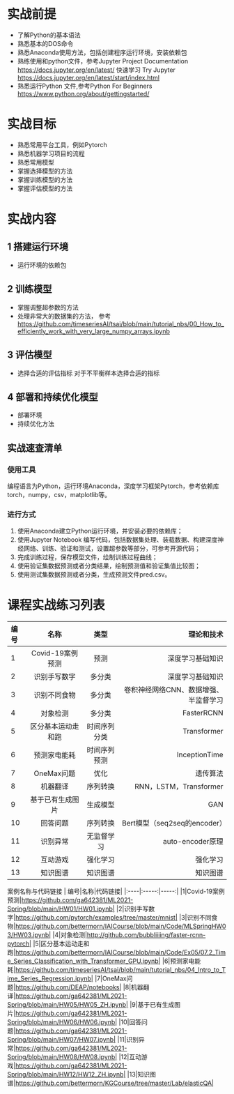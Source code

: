 # 实战前提
* 了解Python的基本语法
* 熟悉基本的DOS命令
* 熟悉Anaconda使用方法，包括创建程序运行环境，安装依赖包
* 熟练使用和python文件，参考Jupyter Project Documentation https://docs.jupyter.org/en/latest/ 快速学习 Try Jupyter https://docs.jupyter.org/en/latest/start/index.html  
* 熟悉运行Python 文件,参考Python For Beginners https://www.python.org/about/gettingstarted/
# 实战目标
* 熟悉常用平台工具，例如Pytorch
* 熟悉机器学习项目的流程
* 熟悉常用模型
* 掌握选择模型的方法
* 掌握训练模型的方法
* 掌握评估模型的方法

# 实战内容
## 1 搭建运行环境

* 运行环境的依赖包

## 2 训练模型
* 掌握调整超参数的方法
* 处理非常大的数据集的方法， 参考  https://github.com/timeseriesAI/tsai/blob/main/tutorial_nbs/00_How_to_efficiently_work_with_very_large_numpy_arrays.ipynb
## 3 评估模型
* 选择合适的评估指标  对于不平衡样本选择合适的指标
## 4 部署和持续优化模型
* 部署环境
* 持续优化方法
## 实战速查清单
### 使用工具
编程语言为Python，运行环境Anaconda，深度学习框架Pytorch，参考依赖库 torch，numpy，csv，matplotlib等。
### 进行方式
1. 使用Anaconda建立Python运行环境，并安装必要的依赖库；
2. 使用Jupyter Notebook 编写代码，包括数据集处理、装载数据、构建深度神经网络、训练、验证和测试，设置超参数等部分，可参考开源代码；
3. 完成训练过程，保存模型文件，绘制训练过程曲线；
4. 使用验证集数据预测或者分类结果，绘制预测值和验证集值比较图；
5. 使用测试集数据预测或者分类，生成预测文件pred.csv。
# 课程实战练习列表
| 编号|名称|类型|理论和技术|
|:----|:-----:|:-----:|-----:|
|1|Covid-19案例预测|预测|深度学习基础知识|
|2|识别手写数字|多分类|深度学习基础知识|
|3|识别不同食物|多分类|卷积神经网络CNN、数据增强、半监督学习|
|4|对象检测|多分类|FasterRCNN|
|5|区分基本运动走和跑|时间序列分类|Transformer|
|6|预测家电能耗|时间序列预测|InceptionTime|
|7|OneMax问题|优化|遗传算法|
|8|机器翻译|序列转换|RNN，LSTM，Transformer|
|9|基于已有生成图片|生成模型|GAN|
|10|回答问题|序列转换|Bert模型（seq2seq的encoder）|
|11|识别异常|无监督学习|auto-encoder原理|
|12|互动游戏|强化学习|强化学习|
|13|知识图谱|知识图谱|知识图谱|

案例名称与代码链接
| 编号|名称|代码链接|
|:----|:-----:|-----:|
|1|Covid-19案例预测|https://github.com/ga642381/ML2021-Spring/blob/main/HW01/HW01.ipynb|
|2|识别手写数字|https://github.com/pytorch/examples/tree/master/mnist|
|3|识别不同食物|https://github.com/bettermorn/IAICourse/blob/main/Code/MLSpringHW03/HW03.ipynb|
|4|对象检测|http://github.com/bubbliiiing/faster-rcnn-pytorch|
|5|区分基本运动走和跑|https://github.com/bettermorn/IAICourse/blob/main/Code/Ex05/07.2_Time_Series_Classification_with_Transformer_GPU.ipynb|
|6|预测家电能耗|https://github.com/timeseriesAI/tsai/blob/main/tutorial_nbs/04_Intro_to_Time_Series_Regression.ipynb|
|7|OneMax问题|https://github.com/DEAP/notebooks|
|8|机器翻译|https://github.com/ga642381/ML2021-Spring/blob/main/HW05/HW05_ZH.ipynb|
|9|基于已有生成图片|https://github.com/ga642381/ML2021-Spring/blob/main/HW06/HW06.ipynb|
|10|回答问题|https://github.com/ga642381/ML2021-Spring/blob/main/HW07/HW07.ipynb|
|11|识别异常|https://github.com/ga642381/ML2021-Spring/blob/main/HW08/HW08.ipynb|
|12|互动游戏|https://github.com/ga642381/ML2021-Spring/blob/main/HW12/HW12_ZH.ipynb|
|13|知识图谱|https://github.com/bettermorn/KGCourse/tree/master/Lab/elasticQA|

